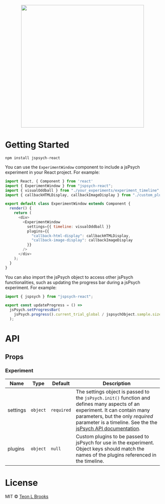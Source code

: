 <!-- Logo -->
<p align="center">
    <img width="400" src="./jspsych-react-logo.jpg">
</p>

# Getting Started

`npm install jspsych-react`

You can use the `ExperimentWindow` component to include a jsPsych experiment in your React project. For example:

```javascript
import React, { Component } from 'react'
import { ExperimentWindow } from "jspsych-react";
import { visualOddball } from "./your_experiments/experiment_timeline";
import { callbackHTMLDisplay, callbackImageDisplay } from "./custom_plugins/plugins";

export default class ExperimentWindow extends Component {
  render() {
    return (
      <div>
        <ExperimentWindow
          settings={{ timeline: visualOddball }}
          plugins={{
            "callback-html-display": callbackHTMLDisplay,
            "callback-image-display": callbackImageDisplay
          }}
        />
      </div>
    );
  }
}
```

You can also import the jsPsych object to access other jsPsych functionalities, such as updating the progress bar during a jsPsych experiment. For example:

```javascript
import { jspsych } from "jspsych-react";

export const updateProgress = () =>
  jsPsych.setProgressBar(
    jsPsych.progress().current_trial_global / jspsychObject.sample.size
  );
```

# API

## Props

### Experiment

| Name     | Type     | Default    | Description                                                                                                                                                                                                                                                                                         |
| -------- | -------- | ---------- | --------------------------------------------------------------------------------------------------------------------------------------------------------------------------------------------------------------------------------------------------------------------------------------------------- |
| settings | `object` | `required` | The settings object is passed to the `jsPsych.init()` function and defines many aspects of an experiment. It can contain many parameters, but the only _required_ parameter is a timeline. See the the [jsPsych API documentation](https://www.jspsych.org/core_library/jspsych-core/#jspsychinit). |
| plugins  | `object` | `null`     | Custom plugins to be passed to jsPsych for use in the experiment. Object keys should match the names of the plugins referenced in the timeline.

# License
MIT © [Teon L Brooks](https://teonian.com/)
